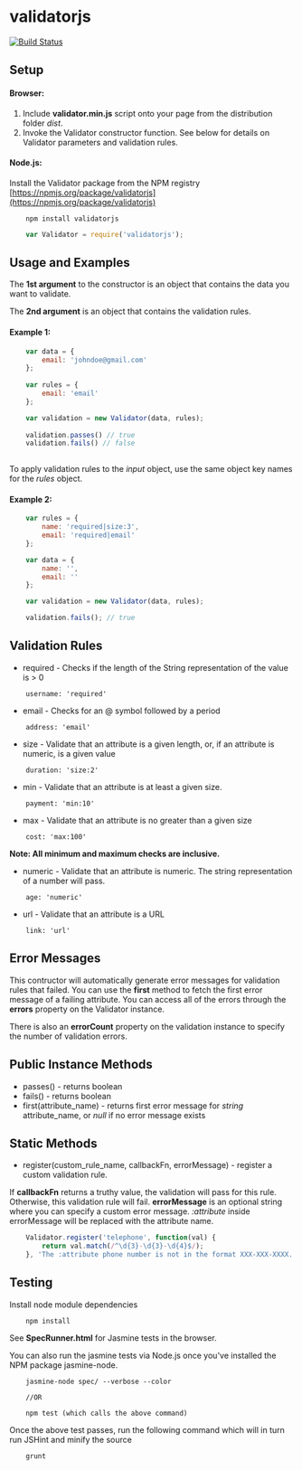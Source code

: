 # validatorjs

[![Build Status](https://travis-ci.org/skaterdav85/validatorjs.png?branch=master)](https://travis-ci.org/skaterdav85/validatorjs)

## Setup

#### Browser:
1. Include __validator.min.js__ script onto your page from the distribution folder _dist_.
2. Invoke the Validator constructor function. See below for details on Validator parameters and validation rules.

#### Node.js:
Install the Validator package from the NPM registry [https://npmjs.org/package/validatorjs](https://npmjs.org/package/validatorjs)

```
	npm install validatorjs
```

```js
	var Validator = require('validatorjs');
```

## Usage and Examples

The __1st argument__ to the constructor is an object that contains the data you want to validate. 

The __2nd argument__ is an object that contains the validation rules. 

#### Example 1:
```js
	var data = {
		email: 'johndoe@gmail.com'
	};
	
	var rules = {
		email: 'email'
	};

	var validation = new Validator(data, rules);
	
	validation.passes() // true
	validation.fails() // false
	
```

To apply validation rules to the _input_ object, use the same object key names for the _rules_ object.

#### Example 2:
```js
	var rules = {
		name: 'required|size:3',
		email: 'required|email'
	};

	var data = {
		name: '',
		email: ''
	};

	var validation = new Validator(data, rules);

	validation.fails(); // true

```

## Validation Rules

* required - Checks if the length of the String representation of the value is > 0

```
	username: 'required'
```

* email - Checks for an @ symbol followed by a period


```
	address: 'email'
```

* size - Validate that an attribute is a given length, or, if an attribute is numeric, is a given value


```
	duration: 'size:2'
```

* min - Validate that an attribute is at least a given size.

```
	payment: 'min:10'
```

* max - Validate that an attribute is no greater than a given size

```
	cost: 'max:100'
```

__Note: All minimum and maximum checks are inclusive.__

* numeric - Validate that an attribute is numeric. The string representation of a number will pass.

```
	age: 'numeric'
```

* url - Validate that an attribute is a URL

```
	link: 'url'
```

## Error Messages
This contructor will automatically generate error messages for validation rules that failed. You can use the __first__ method to fetch the first error message of a failing attribute. You can access all of the errors through the __errors__ property on the Validator instance. 

There is also an __errorCount__ property on the validation instance to specify the number of validation errors.

## Public Instance Methods

* passes() - returns boolean
* fails() - returns boolean
* first(attribute_name) - returns first error message for _string_ attribute_name, or _null_ if no error message exists

## Static Methods

* register(custom_rule_name, callbackFn, errorMessage) - register a custom validation rule. 

If __callbackFn__ returns a truthy value, the validation will pass for this rule. Otherwise, this validation rule will fail. __errorMessage__ is an optional string where you can specify a custom error message. _:attribute_ inside errorMessage will be replaced with the attribute name.

```js
	Validator.register('telephone', function(val) {
		return val.match(/^\d{3}-\d{3}-\d{4}$/);
	}, 'The :attribute phone number is not in the format XXX-XXX-XXXX.');
```

## Testing

Install node module dependencies

```
	npm install
```

See __SpecRunner.html__ for Jasmine tests in the browser. 

You can also run the jasmine tests via Node.js once you've installed the NPM package jasmine-node.

```
	jasmine-node spec/ --verbose --color

	//OR

	npm test (which calls the above command)
```

Once the above test passes, run the following command which will in turn run JSHint and minify the source
```
	grunt
```